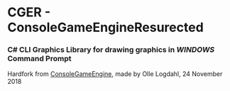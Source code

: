 # CGER - ConsoleGameEngineResurected
### C# CLI Graphics Library for drawing graphics in *WINDOWS* Command Prompt
Hardfork from [ConsoleGameEngine](https://github.com/ollelogdahl/ConsoleGameEngine/), made by Olle Logdahl, 24 November 2018

<!-- ![downloads](https://img.shields.io/github/downloads/ollelogdahl/ConsoleGameEngine/total) -->
<!-- ![release](https://img.shields.io/github/v/release/ollelogdahl/ConsoleGameEngine) -->
<!-- ![licence](https://img.shields.io/github/license/ollelogdahl/ConsoleGameEngine) -->
<!-- ![issues](https://img.shields.io/github/issues-raw/ollelogdahl/ConsoleGameEngine) -->

